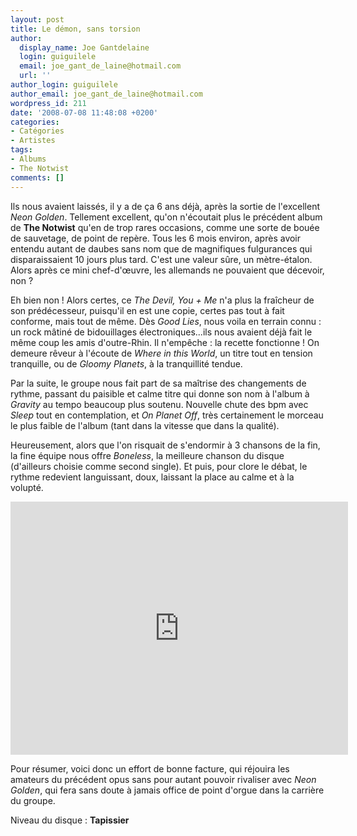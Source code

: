 ```yaml
---
layout: post
title: Le démon, sans torsion
author:
  display_name: Joe Gantdelaine
  login: guiguilele
  email: joe_gant_de_laine@hotmail.com
  url: ''
author_login: guiguilele
author_email: joe_gant_de_laine@hotmail.com
wordpress_id: 211
date: '2008-07-08 11:48:08 +0200'
categories:
- Catégories
- Artistes
tags:
- Albums
- The Notwist
comments: []
---
```

Ils nous avaient laissés, il y a de ça 6 ans déjà, après la sortie de l'excellent *Neon Golden*. Tellement excellent, qu'on n'écoutait plus le précédent album de __The Notwist__ qu'en de trop rares occasions, comme une sorte de bouée de sauvetage, de point de repère. Tous les 6 mois environ, après avoir entendu autant de daubes sans nom que de magnifiques fulgurances qui disparaissaient 10 jours plus tard. C'est une valeur sûre, un mètre-étalon. Alors après ce mini chef-d'œuvre, les allemands ne pouvaient que décevoir, non ?

Eh bien non ! Alors certes, ce *The Devil, You + Me* n'a plus la fraîcheur de son prédécesseur, puisqu'il en est une copie, certes pas tout à fait conforme, mais tout de même. Dès *Good Lies*, nous voila en terrain connu : un rock mâtiné de bidouillages électroniques...ils nous avaient déjà fait le même coup les amis d'outre-Rhin. Il n'empêche : la recette fonctionne ! On demeure rêveur à l'écoute de *Where in this World*, un titre tout en tension tranquille, ou de *Gloomy Planets*, à la tranquillité tendue.

Par la suite, le groupe nous fait part de sa maîtrise des changements de rythme, passant du paisible et calme titre qui donne son nom à l'album à *Gravity* au tempo beaucoup plus soutenu. Nouvelle chute des bpm avec *Sleep* tout en contemplation, et *On Planet Off*, très certainement le morceau le plus faible de l'album (tant dans la vitesse que dans la qualité).

Heureusement, alors que l'on risquait de s'endormir à 3 chansons de la fin, la fine équipe nous offre *Boneless*, la meilleure chanson du disque (d'ailleurs choisie comme second single). Et puis, pour clore le débat, le rythme redevient languissant, doux, laissant la place au calme et à la volupté.

<iframe src="http://player.vimeo.com/video/7958945?title=0&byline=0&portrait=0&color=C2A966" width="540" height="405" frameborder="0"></iframe>

Pour résumer, voici donc un effort de bonne facture, qui réjouira les amateurs du précédent opus sans pour autant pouvoir rivaliser avec *Neon Golden*, qui fera sans doute à jamais office de point d'orgue dans la carrière du groupe.

Niveau du disque : __Tapissier__
